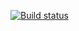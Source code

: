 
[![Build status](https://ci.appveyor.com/api/projects/status/bbsvh1h08qn5qg19?svg=true)](https://ci.appveyor.com/project/lunalexandra/ht-dnd)


